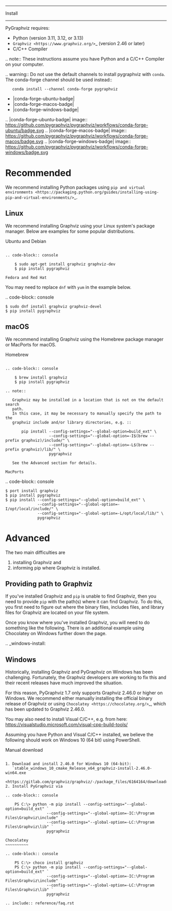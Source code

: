 *******
Install
*******

PyGraphviz requires:

- Python (version 3.11, 3.12, or 3.13)
- `Graphviz <https://www.graphviz.org/>`_ (version 2.46 or later)
- C/C++ Compiler

.. note::
   These instructions assume you have Python and a C/C++ Compiler on your computer.

.. warning::
   Do not use the default channels to install pygraphviz with ``conda``. The
   conda-forge channel should be used instead::

       conda install --channel conda-forge pygraphviz

   - |conda-forge-ubuntu-badge|
   - |conda-forge-macos-badge|
   - |conda-forge-windows-badge|


.. |conda-forge-ubuntu-badge| image:: https://github.com/pygraphviz/pygraphviz/workflows/conda-forge-ubuntu/badge.svg
.. |conda-forge-macos-badge| image:: https://github.com/pygraphviz/pygraphviz/workflows/conda-forge-macos/badge.svg
.. |conda-forge-windows-badge| image:: https://github.com/pygraphviz/pygraphviz/workflows/conda-forge-windows/badge.svg

Recommended
===========

We recommend installing Python packages using `pip and virtual environments
<https://packaging.python.org/guides/installing-using-pip-and-virtual-environments/>`_.

Linux
-----

We recommend installing Graphviz using your Linux system's package manager.
Below are examples for some popular distributions.

Ubuntu and Debian
~~~~~~~~~~~~~~~~~

.. code-block:: console

    $ sudo apt-get install graphviz graphviz-dev
    $ pip install pygraphviz

Fedora and Red Hat
~~~~~~~~~~~~~~~~~~

You may need to replace ``dnf`` with ``yum`` in the example below.

.. code-block:: console

    $ sudo dnf install graphviz graphviz-devel
    $ pip install pygraphviz

macOS
-----

We recommend installing Graphviz using the Homebrew package manager or MacPorts for macOS.

Homebrew
~~~~~~~~

.. code-block:: console

    $ brew install graphviz
    $ pip install pygraphviz

.. note::

   Graphviz may be installed in a location that is not on the default search
   path.
   In this case, it may be necessary to manually specify the path to the
   graphviz include and/or library directories, e.g. ::

       pip install --config-settings="--global-option=build_ext" \
                   --config-settings="--global-option=-I$(brew --prefix graphviz)/include/" \
                   --config-settings="--global-option=-L$(brew --prefix graphviz)/lib/" \
                   pygraphviz

   See the Advanced section for details.

MacPorts
~~~~~~~~

.. code-block:: console

    $ port install graphviz
    $ pip install pygraphviz
    $ pip install --config-settings="--global-option=build_ext" \
                  --config-settings="--global-option=-I/opt/local/include/" \
                  --config-settings="--global-option=-L/opt/local/lib/" \
                  pygraphviz

Advanced
========

The two main difficulties are
   1. installing Graphviz and
   2. informing pip where Graphviz is installed.

Providing path to Graphviz
--------------------------

If you've installed Graphviz and ``pip`` is unable to find Graphviz, then you need to
provide ``pip`` with the path(s) where it can find Graphviz.
To do this, you first need to figure out where the binary files, includes files, and
library files for Graphviz are located on your file system.

Once you know where you've installed Graphviz, you will need to do something like
the following.  There is an additional example using Chocolatey on Windows further
down the page.


.. _windows-install:

Windows
-------

Historically, installing Graphviz and PyGraphviz on Windows has been challenging.
Fortunately, the Graphviz developers are working to fix this and
their recent releases have much improved the situation.

For this reason, PyGraphviz 1.7 only supports Graphviz 2.46.0 or higher on Windows.
We recommend either manually installing the official binary release of Graphviz or
using `Chocolatey <https://chocolatey.org/>`_, which has been updated to Graphviz 2.46.0.

You may also need to install Visual C/C++, e.g. from here:
https://visualstudio.microsoft.com/visual-cpp-build-tools/

Assuming you have Python and Visual C/C++ installed,
we believe the following should work on Windows 10 (64 bit) using PowerShell.

Manual download
~~~~~~~~~~~~~~~

1. Download and install 2.46.0 for Windows 10 (64-bit):
   `stable_windows_10_cmake_Release_x64_graphviz-install-2.46.0-win64.exe
   <https://gitlab.com/graphviz/graphviz/-/package_files/6164164/download>`_.
2. Install PyGraphviz via

.. code-block:: console

    PS C:\> python -m pip install --config-settings="--global-option=build_ext" `
                  --config-settings="--global-option=-IC:\Program Files\Graphviz\include" `
                  --config-settings="--global-option=-LC:\Program Files\Graphviz\lib" `
                  pygraphviz

Chocolatey
~~~~~~~~~~

.. code-block:: console

    PS C:\> choco install graphviz
    PS C:\> python -m pip install --config-settings="--global-option=build_ext" `
                  --config-settings="--global-option=-IC:\Program Files\Graphviz\include" `
                  --config-settings="--global-option=-LC:\Program Files\Graphviz\lib" `
                  pygraphviz

.. include:: reference/faq.rst
